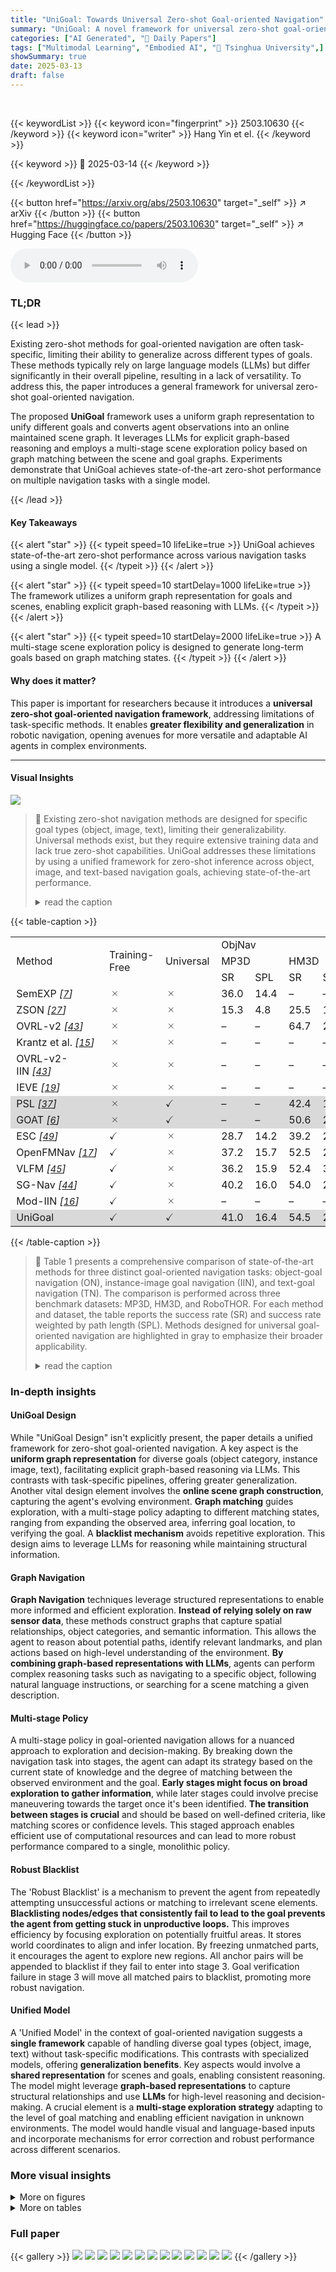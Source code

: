 ```yaml
---
title: "UniGoal: Towards Universal Zero-shot Goal-oriented Navigation"
summary: "UniGoal: A novel framework for universal zero-shot goal-oriented navigation, outperforming task-specific methods with a unified approach."
categories: ["AI Generated", "🤗 Daily Papers"]
tags: ["Multimodal Learning", "Embodied AI", "🏢 Tsinghua University",]
showSummary: true
date: 2025-03-13
draft: false
---
```


<br>

{{< keywordList >}}
{{< keyword icon="fingerprint" >}} 2503.10630 {{< /keyword >}}
{{< keyword icon="writer" >}} Hang Yin et el. {{< /keyword >}}
 
{{< keyword >}} 🤗 2025-03-14 {{< /keyword >}}
 
{{< /keywordList >}}

{{< button href="https://arxiv.org/abs/2503.10630" target="_self" >}}
↗ arXiv
{{< /button >}}
{{< button href="https://huggingface.co/papers/2503.10630" target="_self" >}}
↗ Hugging Face
{{< /button >}}



<audio controls>
    <source src="https://ai-paper-reviewer.com/2503.10630/podcast.wav" type="audio/wav">
    Your browser does not support the audio element.
</audio>


### TL;DR


{{< lead >}}

Existing zero-shot methods for goal-oriented navigation are often task-specific, limiting their ability to generalize across different types of goals. These methods typically rely on large language models (LLMs) but differ significantly in their overall pipeline, resulting in a lack of versatility. To address this, the paper introduces a general framework for universal zero-shot goal-oriented navigation. 



The proposed **UniGoal** framework uses a uniform graph representation to unify different goals and converts agent observations into an online maintained scene graph. It leverages LLMs for explicit graph-based reasoning and employs a multi-stage scene exploration policy based on graph matching between the scene and goal graphs. Experiments demonstrate that UniGoal achieves state-of-the-art zero-shot performance on multiple navigation tasks with a single model.

{{< /lead >}}


#### Key Takeaways

{{< alert "star" >}}
{{< typeit speed=10 lifeLike=true >}} UniGoal achieves state-of-the-art zero-shot performance across various navigation tasks using a single model. {{< /typeit >}}
{{< /alert >}}

{{< alert "star" >}}
{{< typeit speed=10 startDelay=1000 lifeLike=true >}} The framework utilizes a uniform graph representation for goals and scenes, enabling explicit graph-based reasoning with LLMs. {{< /typeit >}}
{{< /alert >}}

{{< alert "star" >}}
{{< typeit speed=10 startDelay=2000 lifeLike=true >}} A multi-stage scene exploration policy is designed to generate long-term goals based on graph matching states. {{< /typeit >}}
{{< /alert >}}

#### Why does it matter?
This paper is important for researchers because it introduces a **universal zero-shot goal-oriented navigation framework**, addressing limitations of task-specific methods. It enables **greater flexibility and generalization** in robotic navigation, opening avenues for more versatile and adaptable AI agents in complex environments.

------
#### Visual Insights



![](https://arxiv.org/html/2503.10630/x1.png)

> 🔼 Existing zero-shot navigation methods are designed for specific goal types (object, image, text), limiting their generalizability.  Universal methods exist, but they require extensive training data and lack true zero-shot capabilities.  UniGoal addresses these limitations by using a unified framework for zero-shot inference across object, image, and text-based navigation goals, achieving state-of-the-art performance.
> <details>
> <summary>read the caption</summary>
> Figure 1: State-of-the-art zero-shot goal-oriented navigation methods are typically specialized for each goal type. Although recent work presents universal goal-oriented navigation method, it requires to train policy networks on large-scale data and lacks zero-shot generalization ability. We propose UniGoal, which enables zero-shot inference on three studied navigation tasks with a unified framework and achieves leading performance on multiple benchmarks.
> </details>





{{< table-caption >}}
<table class="ltx_tabular ltx_align_middle" id="S3.T1.28.28">
<tbody class="ltx_tbody">
<tr class="ltx_tr" id="S3.T1.28.28.29.1">
<td class="ltx_td ltx_align_left ltx_border_tt" id="S3.T1.28.28.29.1.1" rowspan="3" style="padding-left:7.0pt;padding-right:7.0pt;"><span class="ltx_text ltx_font_bold" id="S3.T1.28.28.29.1.1.1">Method</span></td>
<td class="ltx_td ltx_align_center ltx_border_tt" id="S3.T1.28.28.29.1.2" rowspan="3" style="padding-left:7.0pt;padding-right:7.0pt;"><span class="ltx_text ltx_font_bold" id="S3.T1.28.28.29.1.2.1">Training-Free</span></td>
<td class="ltx_td ltx_align_center ltx_border_tt" id="S3.T1.28.28.29.1.3" rowspan="3" style="padding-left:7.0pt;padding-right:7.0pt;"><span class="ltx_text ltx_font_bold" id="S3.T1.28.28.29.1.3.1">Universal</span></td>
<td class="ltx_td ltx_align_center ltx_border_tt" colspan="6" id="S3.T1.28.28.29.1.4" style="padding-left:7.0pt;padding-right:7.0pt;"><span class="ltx_text ltx_font_bold" id="S3.T1.28.28.29.1.4.1">ObjNav</span></td>
<td class="ltx_td ltx_align_center ltx_border_tt" colspan="2" id="S3.T1.28.28.29.1.5" style="padding-left:7.0pt;padding-right:7.0pt;"><span class="ltx_text ltx_font_bold" id="S3.T1.28.28.29.1.5.1">InsINav</span></td>
<td class="ltx_td ltx_align_center ltx_border_tt" colspan="2" id="S3.T1.28.28.29.1.6" style="padding-left:7.0pt;padding-right:7.0pt;"><span class="ltx_text ltx_font_bold" id="S3.T1.28.28.29.1.6.1">TextNav</span></td>
</tr>
<tr class="ltx_tr" id="S3.T1.28.28.30.2">
<td class="ltx_td ltx_align_center ltx_border_t" colspan="2" id="S3.T1.28.28.30.2.1" style="padding-left:7.0pt;padding-right:7.0pt;"><span class="ltx_text ltx_font_bold" id="S3.T1.28.28.30.2.1.1">MP3D</span></td>
<td class="ltx_td ltx_align_center ltx_border_t" colspan="2" id="S3.T1.28.28.30.2.2" style="padding-left:7.0pt;padding-right:7.0pt;"><span class="ltx_text ltx_font_bold" id="S3.T1.28.28.30.2.2.1">HM3D</span></td>
<td class="ltx_td ltx_align_center ltx_border_t" colspan="2" id="S3.T1.28.28.30.2.3" style="padding-left:7.0pt;padding-right:7.0pt;"><span class="ltx_text ltx_font_bold" id="S3.T1.28.28.30.2.3.1">RoboTHOR</span></td>
<td class="ltx_td ltx_align_center ltx_border_t" colspan="2" id="S3.T1.28.28.30.2.4" style="padding-left:7.0pt;padding-right:7.0pt;"><span class="ltx_text ltx_font_bold" id="S3.T1.28.28.30.2.4.1">HM3D</span></td>
<td class="ltx_td ltx_align_center ltx_border_t" colspan="2" id="S3.T1.28.28.30.2.5" style="padding-left:7.0pt;padding-right:7.0pt;"><span class="ltx_text ltx_font_bold" id="S3.T1.28.28.30.2.5.1">HM3D</span></td>
</tr>
<tr class="ltx_tr" id="S3.T1.28.28.31.3">
<td class="ltx_td ltx_align_center ltx_border_t" id="S3.T1.28.28.31.3.1" style="padding-left:7.0pt;padding-right:7.0pt;">SR</td>
<td class="ltx_td ltx_align_center ltx_border_t" id="S3.T1.28.28.31.3.2" style="padding-left:7.0pt;padding-right:7.0pt;">SPL</td>
<td class="ltx_td ltx_align_center ltx_border_t" id="S3.T1.28.28.31.3.3" style="padding-left:7.0pt;padding-right:7.0pt;">SR</td>
<td class="ltx_td ltx_align_center ltx_border_t" id="S3.T1.28.28.31.3.4" style="padding-left:7.0pt;padding-right:7.0pt;">SPL</td>
<td class="ltx_td ltx_align_center ltx_border_t" id="S3.T1.28.28.31.3.5" style="padding-left:7.0pt;padding-right:7.0pt;">SR</td>
<td class="ltx_td ltx_align_center ltx_border_t" id="S3.T1.28.28.31.3.6" style="padding-left:7.0pt;padding-right:7.0pt;">SPL</td>
<td class="ltx_td ltx_align_center ltx_border_t" id="S3.T1.28.28.31.3.7" style="padding-left:7.0pt;padding-right:7.0pt;">SR</td>
<td class="ltx_td ltx_align_center ltx_border_t" id="S3.T1.28.28.31.3.8" style="padding-left:7.0pt;padding-right:7.0pt;">SPL</td>
<td class="ltx_td ltx_align_center ltx_border_t" id="S3.T1.28.28.31.3.9" style="padding-left:7.0pt;padding-right:7.0pt;">SR</td>
<td class="ltx_td ltx_align_center ltx_border_t" id="S3.T1.28.28.31.3.10" style="padding-left:7.0pt;padding-right:7.0pt;">SPL</td>
</tr>
<tr class="ltx_tr" id="S3.T1.2.2.2">
<td class="ltx_td ltx_align_left ltx_border_t" id="S3.T1.2.2.2.3" style="padding-left:7.0pt;padding-right:7.0pt;">SemEXP <cite class="ltx_cite ltx_citemacro_cite">[<a class="ltx_ref" href="https://arxiv.org/html/2503.10630v1#bib.bib7" title=""><span class="ltx_text" style="font-size:90%;">7</span></a>]</cite>
</td>
<td class="ltx_td ltx_align_center ltx_border_t" id="S3.T1.1.1.1.1" style="padding-left:7.0pt;padding-right:7.0pt;"><math alttext="\times" class="ltx_Math" display="inline" id="S3.T1.1.1.1.1.m1.1"><semantics id="S3.T1.1.1.1.1.m1.1a"><mo id="S3.T1.1.1.1.1.m1.1.1" xref="S3.T1.1.1.1.1.m1.1.1.cmml">×</mo><annotation-xml encoding="MathML-Content" id="S3.T1.1.1.1.1.m1.1b"><times id="S3.T1.1.1.1.1.m1.1.1.cmml" xref="S3.T1.1.1.1.1.m1.1.1"></times></annotation-xml><annotation encoding="application/x-tex" id="S3.T1.1.1.1.1.m1.1c">\times</annotation><annotation encoding="application/x-llamapun" id="S3.T1.1.1.1.1.m1.1d">×</annotation></semantics></math></td>
<td class="ltx_td ltx_align_center ltx_border_t" id="S3.T1.2.2.2.2" style="padding-left:7.0pt;padding-right:7.0pt;"><math alttext="\times" class="ltx_Math" display="inline" id="S3.T1.2.2.2.2.m1.1"><semantics id="S3.T1.2.2.2.2.m1.1a"><mo id="S3.T1.2.2.2.2.m1.1.1" xref="S3.T1.2.2.2.2.m1.1.1.cmml">×</mo><annotation-xml encoding="MathML-Content" id="S3.T1.2.2.2.2.m1.1b"><times id="S3.T1.2.2.2.2.m1.1.1.cmml" xref="S3.T1.2.2.2.2.m1.1.1"></times></annotation-xml><annotation encoding="application/x-tex" id="S3.T1.2.2.2.2.m1.1c">\times</annotation><annotation encoding="application/x-llamapun" id="S3.T1.2.2.2.2.m1.1d">×</annotation></semantics></math></td>
<td class="ltx_td ltx_align_center ltx_border_t" id="S3.T1.2.2.2.4" style="padding-left:7.0pt;padding-right:7.0pt;">36.0</td>
<td class="ltx_td ltx_align_center ltx_border_t" id="S3.T1.2.2.2.5" style="padding-left:7.0pt;padding-right:7.0pt;">14.4</td>
<td class="ltx_td ltx_align_center ltx_border_t" id="S3.T1.2.2.2.6" style="padding-left:7.0pt;padding-right:7.0pt;">–</td>
<td class="ltx_td ltx_align_center ltx_border_t" id="S3.T1.2.2.2.7" style="padding-left:7.0pt;padding-right:7.0pt;">–</td>
<td class="ltx_td ltx_align_center ltx_border_t" id="S3.T1.2.2.2.8" style="padding-left:7.0pt;padding-right:7.0pt;">–</td>
<td class="ltx_td ltx_align_center ltx_border_t" id="S3.T1.2.2.2.9" style="padding-left:7.0pt;padding-right:7.0pt;">–</td>
<td class="ltx_td ltx_align_center ltx_border_t" id="S3.T1.2.2.2.10" style="padding-left:7.0pt;padding-right:7.0pt;">–</td>
<td class="ltx_td ltx_align_center ltx_border_t" id="S3.T1.2.2.2.11" style="padding-left:7.0pt;padding-right:7.0pt;">–</td>
<td class="ltx_td ltx_align_center ltx_border_t" id="S3.T1.2.2.2.12" style="padding-left:7.0pt;padding-right:7.0pt;">–</td>
<td class="ltx_td ltx_align_center ltx_border_t" id="S3.T1.2.2.2.13" style="padding-left:7.0pt;padding-right:7.0pt;">–</td>
</tr>
<tr class="ltx_tr" id="S3.T1.4.4.4">
<td class="ltx_td ltx_align_left" id="S3.T1.4.4.4.3" style="padding-left:7.0pt;padding-right:7.0pt;">ZSON <cite class="ltx_cite ltx_citemacro_cite">[<a class="ltx_ref" href="https://arxiv.org/html/2503.10630v1#bib.bib27" title=""><span class="ltx_text" style="font-size:90%;">27</span></a>]</cite>
</td>
<td class="ltx_td ltx_align_center" id="S3.T1.3.3.3.1" style="padding-left:7.0pt;padding-right:7.0pt;"><math alttext="\times" class="ltx_Math" display="inline" id="S3.T1.3.3.3.1.m1.1"><semantics id="S3.T1.3.3.3.1.m1.1a"><mo id="S3.T1.3.3.3.1.m1.1.1" xref="S3.T1.3.3.3.1.m1.1.1.cmml">×</mo><annotation-xml encoding="MathML-Content" id="S3.T1.3.3.3.1.m1.1b"><times id="S3.T1.3.3.3.1.m1.1.1.cmml" xref="S3.T1.3.3.3.1.m1.1.1"></times></annotation-xml><annotation encoding="application/x-tex" id="S3.T1.3.3.3.1.m1.1c">\times</annotation><annotation encoding="application/x-llamapun" id="S3.T1.3.3.3.1.m1.1d">×</annotation></semantics></math></td>
<td class="ltx_td ltx_align_center" id="S3.T1.4.4.4.2" style="padding-left:7.0pt;padding-right:7.0pt;"><math alttext="\times" class="ltx_Math" display="inline" id="S3.T1.4.4.4.2.m1.1"><semantics id="S3.T1.4.4.4.2.m1.1a"><mo id="S3.T1.4.4.4.2.m1.1.1" xref="S3.T1.4.4.4.2.m1.1.1.cmml">×</mo><annotation-xml encoding="MathML-Content" id="S3.T1.4.4.4.2.m1.1b"><times id="S3.T1.4.4.4.2.m1.1.1.cmml" xref="S3.T1.4.4.4.2.m1.1.1"></times></annotation-xml><annotation encoding="application/x-tex" id="S3.T1.4.4.4.2.m1.1c">\times</annotation><annotation encoding="application/x-llamapun" id="S3.T1.4.4.4.2.m1.1d">×</annotation></semantics></math></td>
<td class="ltx_td ltx_align_center" id="S3.T1.4.4.4.4" style="padding-left:7.0pt;padding-right:7.0pt;">15.3</td>
<td class="ltx_td ltx_align_center" id="S3.T1.4.4.4.5" style="padding-left:7.0pt;padding-right:7.0pt;">4.8</td>
<td class="ltx_td ltx_align_center" id="S3.T1.4.4.4.6" style="padding-left:7.0pt;padding-right:7.0pt;">25.5</td>
<td class="ltx_td ltx_align_center" id="S3.T1.4.4.4.7" style="padding-left:7.0pt;padding-right:7.0pt;">12.6</td>
<td class="ltx_td ltx_align_center" id="S3.T1.4.4.4.8" style="padding-left:7.0pt;padding-right:7.0pt;">–</td>
<td class="ltx_td ltx_align_center" id="S3.T1.4.4.4.9" style="padding-left:7.0pt;padding-right:7.0pt;">–</td>
<td class="ltx_td ltx_align_center" id="S3.T1.4.4.4.10" style="padding-left:7.0pt;padding-right:7.0pt;">–</td>
<td class="ltx_td ltx_align_center" id="S3.T1.4.4.4.11" style="padding-left:7.0pt;padding-right:7.0pt;">–</td>
<td class="ltx_td ltx_align_center" id="S3.T1.4.4.4.12" style="padding-left:7.0pt;padding-right:7.0pt;">–</td>
<td class="ltx_td ltx_align_center" id="S3.T1.4.4.4.13" style="padding-left:7.0pt;padding-right:7.0pt;">–</td>
</tr>
<tr class="ltx_tr" id="S3.T1.6.6.6">
<td class="ltx_td ltx_align_left" id="S3.T1.6.6.6.3" style="padding-left:7.0pt;padding-right:7.0pt;">OVRL-v2 <cite class="ltx_cite ltx_citemacro_cite">[<a class="ltx_ref" href="https://arxiv.org/html/2503.10630v1#bib.bib43" title=""><span class="ltx_text" style="font-size:90%;">43</span></a>]</cite>
</td>
<td class="ltx_td ltx_align_center" id="S3.T1.5.5.5.1" style="padding-left:7.0pt;padding-right:7.0pt;"><math alttext="\times" class="ltx_Math" display="inline" id="S3.T1.5.5.5.1.m1.1"><semantics id="S3.T1.5.5.5.1.m1.1a"><mo id="S3.T1.5.5.5.1.m1.1.1" xref="S3.T1.5.5.5.1.m1.1.1.cmml">×</mo><annotation-xml encoding="MathML-Content" id="S3.T1.5.5.5.1.m1.1b"><times id="S3.T1.5.5.5.1.m1.1.1.cmml" xref="S3.T1.5.5.5.1.m1.1.1"></times></annotation-xml><annotation encoding="application/x-tex" id="S3.T1.5.5.5.1.m1.1c">\times</annotation><annotation encoding="application/x-llamapun" id="S3.T1.5.5.5.1.m1.1d">×</annotation></semantics></math></td>
<td class="ltx_td ltx_align_center" id="S3.T1.6.6.6.2" style="padding-left:7.0pt;padding-right:7.0pt;"><math alttext="\times" class="ltx_Math" display="inline" id="S3.T1.6.6.6.2.m1.1"><semantics id="S3.T1.6.6.6.2.m1.1a"><mo id="S3.T1.6.6.6.2.m1.1.1" xref="S3.T1.6.6.6.2.m1.1.1.cmml">×</mo><annotation-xml encoding="MathML-Content" id="S3.T1.6.6.6.2.m1.1b"><times id="S3.T1.6.6.6.2.m1.1.1.cmml" xref="S3.T1.6.6.6.2.m1.1.1"></times></annotation-xml><annotation encoding="application/x-tex" id="S3.T1.6.6.6.2.m1.1c">\times</annotation><annotation encoding="application/x-llamapun" id="S3.T1.6.6.6.2.m1.1d">×</annotation></semantics></math></td>
<td class="ltx_td ltx_align_center" id="S3.T1.6.6.6.4" style="padding-left:7.0pt;padding-right:7.0pt;">–</td>
<td class="ltx_td ltx_align_center" id="S3.T1.6.6.6.5" style="padding-left:7.0pt;padding-right:7.0pt;">–</td>
<td class="ltx_td ltx_align_center" id="S3.T1.6.6.6.6" style="padding-left:7.0pt;padding-right:7.0pt;">64.7</td>
<td class="ltx_td ltx_align_center" id="S3.T1.6.6.6.7" style="padding-left:7.0pt;padding-right:7.0pt;">28.1</td>
<td class="ltx_td ltx_align_center" id="S3.T1.6.6.6.8" style="padding-left:7.0pt;padding-right:7.0pt;">–</td>
<td class="ltx_td ltx_align_center" id="S3.T1.6.6.6.9" style="padding-left:7.0pt;padding-right:7.0pt;">–</td>
<td class="ltx_td ltx_align_center" id="S3.T1.6.6.6.10" style="padding-left:7.0pt;padding-right:7.0pt;">–</td>
<td class="ltx_td ltx_align_center" id="S3.T1.6.6.6.11" style="padding-left:7.0pt;padding-right:7.0pt;">–</td>
<td class="ltx_td ltx_align_center" id="S3.T1.6.6.6.12" style="padding-left:7.0pt;padding-right:7.0pt;">–</td>
<td class="ltx_td ltx_align_center" id="S3.T1.6.6.6.13" style="padding-left:7.0pt;padding-right:7.0pt;">–</td>
</tr>
<tr class="ltx_tr" id="S3.T1.8.8.8">
<td class="ltx_td ltx_align_left" id="S3.T1.8.8.8.3" style="padding-left:7.0pt;padding-right:7.0pt;">Krantz et al. <cite class="ltx_cite ltx_citemacro_cite">[<a class="ltx_ref" href="https://arxiv.org/html/2503.10630v1#bib.bib15" title=""><span class="ltx_text" style="font-size:90%;">15</span></a>]</cite>
</td>
<td class="ltx_td ltx_align_center" id="S3.T1.7.7.7.1" style="padding-left:7.0pt;padding-right:7.0pt;"><math alttext="\times" class="ltx_Math" display="inline" id="S3.T1.7.7.7.1.m1.1"><semantics id="S3.T1.7.7.7.1.m1.1a"><mo id="S3.T1.7.7.7.1.m1.1.1" xref="S3.T1.7.7.7.1.m1.1.1.cmml">×</mo><annotation-xml encoding="MathML-Content" id="S3.T1.7.7.7.1.m1.1b"><times id="S3.T1.7.7.7.1.m1.1.1.cmml" xref="S3.T1.7.7.7.1.m1.1.1"></times></annotation-xml><annotation encoding="application/x-tex" id="S3.T1.7.7.7.1.m1.1c">\times</annotation><annotation encoding="application/x-llamapun" id="S3.T1.7.7.7.1.m1.1d">×</annotation></semantics></math></td>
<td class="ltx_td ltx_align_center" id="S3.T1.8.8.8.2" style="padding-left:7.0pt;padding-right:7.0pt;"><math alttext="\times" class="ltx_Math" display="inline" id="S3.T1.8.8.8.2.m1.1"><semantics id="S3.T1.8.8.8.2.m1.1a"><mo id="S3.T1.8.8.8.2.m1.1.1" xref="S3.T1.8.8.8.2.m1.1.1.cmml">×</mo><annotation-xml encoding="MathML-Content" id="S3.T1.8.8.8.2.m1.1b"><times id="S3.T1.8.8.8.2.m1.1.1.cmml" xref="S3.T1.8.8.8.2.m1.1.1"></times></annotation-xml><annotation encoding="application/x-tex" id="S3.T1.8.8.8.2.m1.1c">\times</annotation><annotation encoding="application/x-llamapun" id="S3.T1.8.8.8.2.m1.1d">×</annotation></semantics></math></td>
<td class="ltx_td ltx_align_center" id="S3.T1.8.8.8.4" style="padding-left:7.0pt;padding-right:7.0pt;">–</td>
<td class="ltx_td ltx_align_center" id="S3.T1.8.8.8.5" style="padding-left:7.0pt;padding-right:7.0pt;">–</td>
<td class="ltx_td ltx_align_center" id="S3.T1.8.8.8.6" style="padding-left:7.0pt;padding-right:7.0pt;">–</td>
<td class="ltx_td ltx_align_center" id="S3.T1.8.8.8.7" style="padding-left:7.0pt;padding-right:7.0pt;">–</td>
<td class="ltx_td ltx_align_center" id="S3.T1.8.8.8.8" style="padding-left:7.0pt;padding-right:7.0pt;">–</td>
<td class="ltx_td ltx_align_center" id="S3.T1.8.8.8.9" style="padding-left:7.0pt;padding-right:7.0pt;">–</td>
<td class="ltx_td ltx_align_center" id="S3.T1.8.8.8.10" style="padding-left:7.0pt;padding-right:7.0pt;">8.3</td>
<td class="ltx_td ltx_align_center" id="S3.T1.8.8.8.11" style="padding-left:7.0pt;padding-right:7.0pt;">3.5</td>
<td class="ltx_td ltx_align_center" id="S3.T1.8.8.8.12" style="padding-left:7.0pt;padding-right:7.0pt;">–</td>
<td class="ltx_td ltx_align_center" id="S3.T1.8.8.8.13" style="padding-left:7.0pt;padding-right:7.0pt;">–</td>
</tr>
<tr class="ltx_tr" id="S3.T1.10.10.10">
<td class="ltx_td ltx_align_left" id="S3.T1.10.10.10.3" style="padding-left:7.0pt;padding-right:7.0pt;">OVRL-v2-IIN <cite class="ltx_cite ltx_citemacro_cite">[<a class="ltx_ref" href="https://arxiv.org/html/2503.10630v1#bib.bib43" title=""><span class="ltx_text" style="font-size:90%;">43</span></a>]</cite>
</td>
<td class="ltx_td ltx_align_center" id="S3.T1.9.9.9.1" style="padding-left:7.0pt;padding-right:7.0pt;"><math alttext="\times" class="ltx_Math" display="inline" id="S3.T1.9.9.9.1.m1.1"><semantics id="S3.T1.9.9.9.1.m1.1a"><mo id="S3.T1.9.9.9.1.m1.1.1" xref="S3.T1.9.9.9.1.m1.1.1.cmml">×</mo><annotation-xml encoding="MathML-Content" id="S3.T1.9.9.9.1.m1.1b"><times id="S3.T1.9.9.9.1.m1.1.1.cmml" xref="S3.T1.9.9.9.1.m1.1.1"></times></annotation-xml><annotation encoding="application/x-tex" id="S3.T1.9.9.9.1.m1.1c">\times</annotation><annotation encoding="application/x-llamapun" id="S3.T1.9.9.9.1.m1.1d">×</annotation></semantics></math></td>
<td class="ltx_td ltx_align_center" id="S3.T1.10.10.10.2" style="padding-left:7.0pt;padding-right:7.0pt;"><math alttext="\times" class="ltx_Math" display="inline" id="S3.T1.10.10.10.2.m1.1"><semantics id="S3.T1.10.10.10.2.m1.1a"><mo id="S3.T1.10.10.10.2.m1.1.1" xref="S3.T1.10.10.10.2.m1.1.1.cmml">×</mo><annotation-xml encoding="MathML-Content" id="S3.T1.10.10.10.2.m1.1b"><times id="S3.T1.10.10.10.2.m1.1.1.cmml" xref="S3.T1.10.10.10.2.m1.1.1"></times></annotation-xml><annotation encoding="application/x-tex" id="S3.T1.10.10.10.2.m1.1c">\times</annotation><annotation encoding="application/x-llamapun" id="S3.T1.10.10.10.2.m1.1d">×</annotation></semantics></math></td>
<td class="ltx_td ltx_align_center" id="S3.T1.10.10.10.4" style="padding-left:7.0pt;padding-right:7.0pt;">–</td>
<td class="ltx_td ltx_align_center" id="S3.T1.10.10.10.5" style="padding-left:7.0pt;padding-right:7.0pt;">–</td>
<td class="ltx_td ltx_align_center" id="S3.T1.10.10.10.6" style="padding-left:7.0pt;padding-right:7.0pt;">–</td>
<td class="ltx_td ltx_align_center" id="S3.T1.10.10.10.7" style="padding-left:7.0pt;padding-right:7.0pt;">–</td>
<td class="ltx_td ltx_align_center" id="S3.T1.10.10.10.8" style="padding-left:7.0pt;padding-right:7.0pt;">–</td>
<td class="ltx_td ltx_align_center" id="S3.T1.10.10.10.9" style="padding-left:7.0pt;padding-right:7.0pt;">–</td>
<td class="ltx_td ltx_align_center" id="S3.T1.10.10.10.10" style="padding-left:7.0pt;padding-right:7.0pt;">24.8</td>
<td class="ltx_td ltx_align_center" id="S3.T1.10.10.10.11" style="padding-left:7.0pt;padding-right:7.0pt;">11.8</td>
<td class="ltx_td ltx_align_center" id="S3.T1.10.10.10.12" style="padding-left:7.0pt;padding-right:7.0pt;">–</td>
<td class="ltx_td ltx_align_center" id="S3.T1.10.10.10.13" style="padding-left:7.0pt;padding-right:7.0pt;">–</td>
</tr>
<tr class="ltx_tr" id="S3.T1.12.12.12">
<td class="ltx_td ltx_align_left" id="S3.T1.12.12.12.3" style="padding-left:7.0pt;padding-right:7.0pt;">IEVE <cite class="ltx_cite ltx_citemacro_cite">[<a class="ltx_ref" href="https://arxiv.org/html/2503.10630v1#bib.bib19" title=""><span class="ltx_text" style="font-size:90%;">19</span></a>]</cite>
</td>
<td class="ltx_td ltx_align_center" id="S3.T1.11.11.11.1" style="padding-left:7.0pt;padding-right:7.0pt;"><math alttext="\times" class="ltx_Math" display="inline" id="S3.T1.11.11.11.1.m1.1"><semantics id="S3.T1.11.11.11.1.m1.1a"><mo id="S3.T1.11.11.11.1.m1.1.1" xref="S3.T1.11.11.11.1.m1.1.1.cmml">×</mo><annotation-xml encoding="MathML-Content" id="S3.T1.11.11.11.1.m1.1b"><times id="S3.T1.11.11.11.1.m1.1.1.cmml" xref="S3.T1.11.11.11.1.m1.1.1"></times></annotation-xml><annotation encoding="application/x-tex" id="S3.T1.11.11.11.1.m1.1c">\times</annotation><annotation encoding="application/x-llamapun" id="S3.T1.11.11.11.1.m1.1d">×</annotation></semantics></math></td>
<td class="ltx_td ltx_align_center" id="S3.T1.12.12.12.2" style="padding-left:7.0pt;padding-right:7.0pt;"><math alttext="\times" class="ltx_Math" display="inline" id="S3.T1.12.12.12.2.m1.1"><semantics id="S3.T1.12.12.12.2.m1.1a"><mo id="S3.T1.12.12.12.2.m1.1.1" xref="S3.T1.12.12.12.2.m1.1.1.cmml">×</mo><annotation-xml encoding="MathML-Content" id="S3.T1.12.12.12.2.m1.1b"><times id="S3.T1.12.12.12.2.m1.1.1.cmml" xref="S3.T1.12.12.12.2.m1.1.1"></times></annotation-xml><annotation encoding="application/x-tex" id="S3.T1.12.12.12.2.m1.1c">\times</annotation><annotation encoding="application/x-llamapun" id="S3.T1.12.12.12.2.m1.1d">×</annotation></semantics></math></td>
<td class="ltx_td ltx_align_center" id="S3.T1.12.12.12.4" style="padding-left:7.0pt;padding-right:7.0pt;">–</td>
<td class="ltx_td ltx_align_center" id="S3.T1.12.12.12.5" style="padding-left:7.0pt;padding-right:7.0pt;">–</td>
<td class="ltx_td ltx_align_center" id="S3.T1.12.12.12.6" style="padding-left:7.0pt;padding-right:7.0pt;">–</td>
<td class="ltx_td ltx_align_center" id="S3.T1.12.12.12.7" style="padding-left:7.0pt;padding-right:7.0pt;">–</td>
<td class="ltx_td ltx_align_center" id="S3.T1.12.12.12.8" style="padding-left:7.0pt;padding-right:7.0pt;">–</td>
<td class="ltx_td ltx_align_center" id="S3.T1.12.12.12.9" style="padding-left:7.0pt;padding-right:7.0pt;">–</td>
<td class="ltx_td ltx_align_center" id="S3.T1.12.12.12.10" style="padding-left:7.0pt;padding-right:7.0pt;">70.2</td>
<td class="ltx_td ltx_align_center" id="S3.T1.12.12.12.11" style="padding-left:7.0pt;padding-right:7.0pt;">25.2</td>
<td class="ltx_td ltx_align_center" id="S3.T1.12.12.12.12" style="padding-left:7.0pt;padding-right:7.0pt;">–</td>
<td class="ltx_td ltx_align_center" id="S3.T1.12.12.12.13" style="padding-left:7.0pt;padding-right:7.0pt;">–</td>
</tr>
<tr class="ltx_tr" id="S3.T1.14.14.14" style="background-color:#D9D9D9;">
<td class="ltx_td ltx_align_left" id="S3.T1.14.14.14.3" style="padding-left:7.0pt;padding-right:7.0pt;"><span class="ltx_text" id="S3.T1.14.14.14.3.1" style="background-color:#D9D9D9;">PSL <cite class="ltx_cite ltx_citemacro_cite">[<a class="ltx_ref" href="https://arxiv.org/html/2503.10630v1#bib.bib37" title=""><span class="ltx_text" style="font-size:90%;">37</span></a>]</cite></span></td>
<td class="ltx_td ltx_align_center" id="S3.T1.13.13.13.1" style="padding-left:7.0pt;padding-right:7.0pt;"><math alttext="\times" class="ltx_Math" display="inline" id="S3.T1.13.13.13.1.m1.1" style="background-color:#D9D9D9;"><semantics id="S3.T1.13.13.13.1.m1.1a"><mo id="S3.T1.13.13.13.1.m1.1.1" mathbackground="#D9D9D9" xref="S3.T1.13.13.13.1.m1.1.1.cmml">×</mo><annotation-xml encoding="MathML-Content" id="S3.T1.13.13.13.1.m1.1b"><times id="S3.T1.13.13.13.1.m1.1.1.cmml" xref="S3.T1.13.13.13.1.m1.1.1"></times></annotation-xml><annotation encoding="application/x-tex" id="S3.T1.13.13.13.1.m1.1c">\times</annotation><annotation encoding="application/x-llamapun" id="S3.T1.13.13.13.1.m1.1d">×</annotation></semantics></math></td>
<td class="ltx_td ltx_align_center" id="S3.T1.14.14.14.2" style="padding-left:7.0pt;padding-right:7.0pt;"><math alttext="\checkmark" class="ltx_Math" display="inline" id="S3.T1.14.14.14.2.m1.1" style="background-color:#D9D9D9;"><semantics id="S3.T1.14.14.14.2.m1.1a"><mi id="S3.T1.14.14.14.2.m1.1.1" mathbackground="#D9D9D9" mathvariant="normal" xref="S3.T1.14.14.14.2.m1.1.1.cmml">✓</mi><annotation-xml encoding="MathML-Content" id="S3.T1.14.14.14.2.m1.1b"><ci id="S3.T1.14.14.14.2.m1.1.1.cmml" xref="S3.T1.14.14.14.2.m1.1.1">✓</ci></annotation-xml><annotation encoding="application/x-tex" id="S3.T1.14.14.14.2.m1.1c">\checkmark</annotation><annotation encoding="application/x-llamapun" id="S3.T1.14.14.14.2.m1.1d">✓</annotation></semantics></math></td>
<td class="ltx_td ltx_align_center" id="S3.T1.14.14.14.4" style="padding-left:7.0pt;padding-right:7.0pt;"><span class="ltx_text" id="S3.T1.14.14.14.4.1" style="background-color:#D9D9D9;">–</span></td>
<td class="ltx_td ltx_align_center" id="S3.T1.14.14.14.5" style="padding-left:7.0pt;padding-right:7.0pt;"><span class="ltx_text" id="S3.T1.14.14.14.5.1" style="background-color:#D9D9D9;">–</span></td>
<td class="ltx_td ltx_align_center" id="S3.T1.14.14.14.6" style="padding-left:7.0pt;padding-right:7.0pt;"><span class="ltx_text" id="S3.T1.14.14.14.6.1" style="background-color:#D9D9D9;">42.4</span></td>
<td class="ltx_td ltx_align_center" id="S3.T1.14.14.14.7" style="padding-left:7.0pt;padding-right:7.0pt;"><span class="ltx_text" id="S3.T1.14.14.14.7.1" style="background-color:#D9D9D9;">19.2</span></td>
<td class="ltx_td ltx_align_center" id="S3.T1.14.14.14.8" style="padding-left:7.0pt;padding-right:7.0pt;"><span class="ltx_text" id="S3.T1.14.14.14.8.1" style="background-color:#D9D9D9;">–</span></td>
<td class="ltx_td ltx_align_center" id="S3.T1.14.14.14.9" style="padding-left:7.0pt;padding-right:7.0pt;"><span class="ltx_text" id="S3.T1.14.14.14.9.1" style="background-color:#D9D9D9;">–</span></td>
<td class="ltx_td ltx_align_center" id="S3.T1.14.14.14.10" style="padding-left:7.0pt;padding-right:7.0pt;"><span class="ltx_text" id="S3.T1.14.14.14.10.1" style="background-color:#D9D9D9;">23.0</span></td>
<td class="ltx_td ltx_align_center" id="S3.T1.14.14.14.11" style="padding-left:7.0pt;padding-right:7.0pt;"><span class="ltx_text" id="S3.T1.14.14.14.11.1" style="background-color:#D9D9D9;">11.4</span></td>
<td class="ltx_td ltx_align_center" id="S3.T1.14.14.14.12" style="padding-left:7.0pt;padding-right:7.0pt;"><span class="ltx_text" id="S3.T1.14.14.14.12.1" style="background-color:#D9D9D9;">16.5</span></td>
<td class="ltx_td ltx_align_center" id="S3.T1.14.14.14.13" style="padding-left:7.0pt;padding-right:7.0pt;"><span class="ltx_text" id="S3.T1.14.14.14.13.1" style="background-color:#D9D9D9;">7.5</span></td>
</tr>
<tr class="ltx_tr" id="S3.T1.16.16.16" style="background-color:#D9D9D9;">
<td class="ltx_td ltx_align_left" id="S3.T1.16.16.16.3" style="padding-left:7.0pt;padding-right:7.0pt;"><span class="ltx_text" id="S3.T1.16.16.16.3.1" style="background-color:#D9D9D9;">GOAT <cite class="ltx_cite ltx_citemacro_cite">[<a class="ltx_ref" href="https://arxiv.org/html/2503.10630v1#bib.bib6" title=""><span class="ltx_text" style="font-size:90%;">6</span></a>]</cite></span></td>
<td class="ltx_td ltx_align_center" id="S3.T1.15.15.15.1" style="padding-left:7.0pt;padding-right:7.0pt;"><math alttext="\times" class="ltx_Math" display="inline" id="S3.T1.15.15.15.1.m1.1" style="background-color:#D9D9D9;"><semantics id="S3.T1.15.15.15.1.m1.1a"><mo id="S3.T1.15.15.15.1.m1.1.1" mathbackground="#D9D9D9" xref="S3.T1.15.15.15.1.m1.1.1.cmml">×</mo><annotation-xml encoding="MathML-Content" id="S3.T1.15.15.15.1.m1.1b"><times id="S3.T1.15.15.15.1.m1.1.1.cmml" xref="S3.T1.15.15.15.1.m1.1.1"></times></annotation-xml><annotation encoding="application/x-tex" id="S3.T1.15.15.15.1.m1.1c">\times</annotation><annotation encoding="application/x-llamapun" id="S3.T1.15.15.15.1.m1.1d">×</annotation></semantics></math></td>
<td class="ltx_td ltx_align_center" id="S3.T1.16.16.16.2" style="padding-left:7.0pt;padding-right:7.0pt;"><math alttext="\checkmark" class="ltx_Math" display="inline" id="S3.T1.16.16.16.2.m1.1" style="background-color:#D9D9D9;"><semantics id="S3.T1.16.16.16.2.m1.1a"><mi id="S3.T1.16.16.16.2.m1.1.1" mathbackground="#D9D9D9" mathvariant="normal" xref="S3.T1.16.16.16.2.m1.1.1.cmml">✓</mi><annotation-xml encoding="MathML-Content" id="S3.T1.16.16.16.2.m1.1b"><ci id="S3.T1.16.16.16.2.m1.1.1.cmml" xref="S3.T1.16.16.16.2.m1.1.1">✓</ci></annotation-xml><annotation encoding="application/x-tex" id="S3.T1.16.16.16.2.m1.1c">\checkmark</annotation><annotation encoding="application/x-llamapun" id="S3.T1.16.16.16.2.m1.1d">✓</annotation></semantics></math></td>
<td class="ltx_td ltx_align_center" id="S3.T1.16.16.16.4" style="padding-left:7.0pt;padding-right:7.0pt;"><span class="ltx_text" id="S3.T1.16.16.16.4.1" style="background-color:#D9D9D9;">–</span></td>
<td class="ltx_td ltx_align_center" id="S3.T1.16.16.16.5" style="padding-left:7.0pt;padding-right:7.0pt;"><span class="ltx_text" id="S3.T1.16.16.16.5.1" style="background-color:#D9D9D9;">–</span></td>
<td class="ltx_td ltx_align_center" id="S3.T1.16.16.16.6" style="padding-left:7.0pt;padding-right:7.0pt;"><span class="ltx_text" id="S3.T1.16.16.16.6.1" style="background-color:#D9D9D9;">50.6</span></td>
<td class="ltx_td ltx_align_center" id="S3.T1.16.16.16.7" style="padding-left:7.0pt;padding-right:7.0pt;"><span class="ltx_text" id="S3.T1.16.16.16.7.1" style="background-color:#D9D9D9;">24.1</span></td>
<td class="ltx_td ltx_align_center" id="S3.T1.16.16.16.8" style="padding-left:7.0pt;padding-right:7.0pt;"><span class="ltx_text" id="S3.T1.16.16.16.8.1" style="background-color:#D9D9D9;">–</span></td>
<td class="ltx_td ltx_align_center" id="S3.T1.16.16.16.9" style="padding-left:7.0pt;padding-right:7.0pt;"><span class="ltx_text" id="S3.T1.16.16.16.9.1" style="background-color:#D9D9D9;">–</span></td>
<td class="ltx_td ltx_align_center" id="S3.T1.16.16.16.10" style="padding-left:7.0pt;padding-right:7.0pt;"><span class="ltx_text" id="S3.T1.16.16.16.10.1" style="background-color:#D9D9D9;">37.4</span></td>
<td class="ltx_td ltx_align_center" id="S3.T1.16.16.16.11" style="padding-left:7.0pt;padding-right:7.0pt;"><span class="ltx_text" id="S3.T1.16.16.16.11.1" style="background-color:#D9D9D9;">16.1</span></td>
<td class="ltx_td ltx_align_center" id="S3.T1.16.16.16.12" style="padding-left:7.0pt;padding-right:7.0pt;"><span class="ltx_text" id="S3.T1.16.16.16.12.1" style="background-color:#D9D9D9;">17.0</span></td>
<td class="ltx_td ltx_align_center" id="S3.T1.16.16.16.13" style="padding-left:7.0pt;padding-right:7.0pt;"><span class="ltx_text" id="S3.T1.16.16.16.13.1" style="background-color:#D9D9D9;">8.8</span></td>
</tr>
<tr class="ltx_tr" id="S3.T1.18.18.18">
<td class="ltx_td ltx_align_left ltx_border_t" id="S3.T1.18.18.18.3" style="padding-left:7.0pt;padding-right:7.0pt;">ESC <cite class="ltx_cite ltx_citemacro_cite">[<a class="ltx_ref" href="https://arxiv.org/html/2503.10630v1#bib.bib49" title=""><span class="ltx_text" style="font-size:90%;">49</span></a>]</cite>
</td>
<td class="ltx_td ltx_align_center ltx_border_t" id="S3.T1.17.17.17.1" style="padding-left:7.0pt;padding-right:7.0pt;"><math alttext="\checkmark" class="ltx_Math" display="inline" id="S3.T1.17.17.17.1.m1.1"><semantics id="S3.T1.17.17.17.1.m1.1a"><mi id="S3.T1.17.17.17.1.m1.1.1" mathvariant="normal" xref="S3.T1.17.17.17.1.m1.1.1.cmml">✓</mi><annotation-xml encoding="MathML-Content" id="S3.T1.17.17.17.1.m1.1b"><ci id="S3.T1.17.17.17.1.m1.1.1.cmml" xref="S3.T1.17.17.17.1.m1.1.1">✓</ci></annotation-xml><annotation encoding="application/x-tex" id="S3.T1.17.17.17.1.m1.1c">\checkmark</annotation><annotation encoding="application/x-llamapun" id="S3.T1.17.17.17.1.m1.1d">✓</annotation></semantics></math></td>
<td class="ltx_td ltx_align_center ltx_border_t" id="S3.T1.18.18.18.2" style="padding-left:7.0pt;padding-right:7.0pt;"><math alttext="\times" class="ltx_Math" display="inline" id="S3.T1.18.18.18.2.m1.1"><semantics id="S3.T1.18.18.18.2.m1.1a"><mo id="S3.T1.18.18.18.2.m1.1.1" xref="S3.T1.18.18.18.2.m1.1.1.cmml">×</mo><annotation-xml encoding="MathML-Content" id="S3.T1.18.18.18.2.m1.1b"><times id="S3.T1.18.18.18.2.m1.1.1.cmml" xref="S3.T1.18.18.18.2.m1.1.1"></times></annotation-xml><annotation encoding="application/x-tex" id="S3.T1.18.18.18.2.m1.1c">\times</annotation><annotation encoding="application/x-llamapun" id="S3.T1.18.18.18.2.m1.1d">×</annotation></semantics></math></td>
<td class="ltx_td ltx_align_center ltx_border_t" id="S3.T1.18.18.18.4" style="padding-left:7.0pt;padding-right:7.0pt;">28.7</td>
<td class="ltx_td ltx_align_center ltx_border_t" id="S3.T1.18.18.18.5" style="padding-left:7.0pt;padding-right:7.0pt;">14.2</td>
<td class="ltx_td ltx_align_center ltx_border_t" id="S3.T1.18.18.18.6" style="padding-left:7.0pt;padding-right:7.0pt;">39.2</td>
<td class="ltx_td ltx_align_center ltx_border_t" id="S3.T1.18.18.18.7" style="padding-left:7.0pt;padding-right:7.0pt;">22.3</td>
<td class="ltx_td ltx_align_center ltx_border_t" id="S3.T1.18.18.18.8" style="padding-left:7.0pt;padding-right:7.0pt;">38.1</td>
<td class="ltx_td ltx_align_center ltx_border_t" id="S3.T1.18.18.18.9" style="padding-left:7.0pt;padding-right:7.0pt;">22.2</td>
<td class="ltx_td ltx_align_center ltx_border_t" id="S3.T1.18.18.18.10" style="padding-left:7.0pt;padding-right:7.0pt;">–</td>
<td class="ltx_td ltx_align_center ltx_border_t" id="S3.T1.18.18.18.11" style="padding-left:7.0pt;padding-right:7.0pt;">–</td>
<td class="ltx_td ltx_align_center ltx_border_t" id="S3.T1.18.18.18.12" style="padding-left:7.0pt;padding-right:7.0pt;">–</td>
<td class="ltx_td ltx_align_center ltx_border_t" id="S3.T1.18.18.18.13" style="padding-left:7.0pt;padding-right:7.0pt;">–</td>
</tr>
<tr class="ltx_tr" id="S3.T1.20.20.20">
<td class="ltx_td ltx_align_left" id="S3.T1.20.20.20.3" style="padding-left:7.0pt;padding-right:7.0pt;">OpenFMNav <cite class="ltx_cite ltx_citemacro_cite">[<a class="ltx_ref" href="https://arxiv.org/html/2503.10630v1#bib.bib17" title=""><span class="ltx_text" style="font-size:90%;">17</span></a>]</cite>
</td>
<td class="ltx_td ltx_align_center" id="S3.T1.19.19.19.1" style="padding-left:7.0pt;padding-right:7.0pt;"><math alttext="\checkmark" class="ltx_Math" display="inline" id="S3.T1.19.19.19.1.m1.1"><semantics id="S3.T1.19.19.19.1.m1.1a"><mi id="S3.T1.19.19.19.1.m1.1.1" mathvariant="normal" xref="S3.T1.19.19.19.1.m1.1.1.cmml">✓</mi><annotation-xml encoding="MathML-Content" id="S3.T1.19.19.19.1.m1.1b"><ci id="S3.T1.19.19.19.1.m1.1.1.cmml" xref="S3.T1.19.19.19.1.m1.1.1">✓</ci></annotation-xml><annotation encoding="application/x-tex" id="S3.T1.19.19.19.1.m1.1c">\checkmark</annotation><annotation encoding="application/x-llamapun" id="S3.T1.19.19.19.1.m1.1d">✓</annotation></semantics></math></td>
<td class="ltx_td ltx_align_center" id="S3.T1.20.20.20.2" style="padding-left:7.0pt;padding-right:7.0pt;"><math alttext="\times" class="ltx_Math" display="inline" id="S3.T1.20.20.20.2.m1.1"><semantics id="S3.T1.20.20.20.2.m1.1a"><mo id="S3.T1.20.20.20.2.m1.1.1" xref="S3.T1.20.20.20.2.m1.1.1.cmml">×</mo><annotation-xml encoding="MathML-Content" id="S3.T1.20.20.20.2.m1.1b"><times id="S3.T1.20.20.20.2.m1.1.1.cmml" xref="S3.T1.20.20.20.2.m1.1.1"></times></annotation-xml><annotation encoding="application/x-tex" id="S3.T1.20.20.20.2.m1.1c">\times</annotation><annotation encoding="application/x-llamapun" id="S3.T1.20.20.20.2.m1.1d">×</annotation></semantics></math></td>
<td class="ltx_td ltx_align_center" id="S3.T1.20.20.20.4" style="padding-left:7.0pt;padding-right:7.0pt;">37.2</td>
<td class="ltx_td ltx_align_center" id="S3.T1.20.20.20.5" style="padding-left:7.0pt;padding-right:7.0pt;">15.7</td>
<td class="ltx_td ltx_align_center" id="S3.T1.20.20.20.6" style="padding-left:7.0pt;padding-right:7.0pt;">52.5</td>
<td class="ltx_td ltx_align_center" id="S3.T1.20.20.20.7" style="padding-left:7.0pt;padding-right:7.0pt;">24.1</td>
<td class="ltx_td ltx_align_center" id="S3.T1.20.20.20.8" style="padding-left:7.0pt;padding-right:7.0pt;">44.1</td>
<td class="ltx_td ltx_align_center" id="S3.T1.20.20.20.9" style="padding-left:7.0pt;padding-right:7.0pt;">23.3</td>
<td class="ltx_td ltx_align_center" id="S3.T1.20.20.20.10" style="padding-left:7.0pt;padding-right:7.0pt;">–</td>
<td class="ltx_td ltx_align_center" id="S3.T1.20.20.20.11" style="padding-left:7.0pt;padding-right:7.0pt;">–</td>
<td class="ltx_td ltx_align_center" id="S3.T1.20.20.20.12" style="padding-left:7.0pt;padding-right:7.0pt;">–</td>
<td class="ltx_td ltx_align_center" id="S3.T1.20.20.20.13" style="padding-left:7.0pt;padding-right:7.0pt;">–</td>
</tr>
<tr class="ltx_tr" id="S3.T1.22.22.22">
<td class="ltx_td ltx_align_left" id="S3.T1.22.22.22.3" style="padding-left:7.0pt;padding-right:7.0pt;">VLFM <cite class="ltx_cite ltx_citemacro_cite">[<a class="ltx_ref" href="https://arxiv.org/html/2503.10630v1#bib.bib45" title=""><span class="ltx_text" style="font-size:90%;">45</span></a>]</cite>
</td>
<td class="ltx_td ltx_align_center" id="S3.T1.21.21.21.1" style="padding-left:7.0pt;padding-right:7.0pt;"><math alttext="\checkmark" class="ltx_Math" display="inline" id="S3.T1.21.21.21.1.m1.1"><semantics id="S3.T1.21.21.21.1.m1.1a"><mi id="S3.T1.21.21.21.1.m1.1.1" mathvariant="normal" xref="S3.T1.21.21.21.1.m1.1.1.cmml">✓</mi><annotation-xml encoding="MathML-Content" id="S3.T1.21.21.21.1.m1.1b"><ci id="S3.T1.21.21.21.1.m1.1.1.cmml" xref="S3.T1.21.21.21.1.m1.1.1">✓</ci></annotation-xml><annotation encoding="application/x-tex" id="S3.T1.21.21.21.1.m1.1c">\checkmark</annotation><annotation encoding="application/x-llamapun" id="S3.T1.21.21.21.1.m1.1d">✓</annotation></semantics></math></td>
<td class="ltx_td ltx_align_center" id="S3.T1.22.22.22.2" style="padding-left:7.0pt;padding-right:7.0pt;"><math alttext="\times" class="ltx_Math" display="inline" id="S3.T1.22.22.22.2.m1.1"><semantics id="S3.T1.22.22.22.2.m1.1a"><mo id="S3.T1.22.22.22.2.m1.1.1" xref="S3.T1.22.22.22.2.m1.1.1.cmml">×</mo><annotation-xml encoding="MathML-Content" id="S3.T1.22.22.22.2.m1.1b"><times id="S3.T1.22.22.22.2.m1.1.1.cmml" xref="S3.T1.22.22.22.2.m1.1.1"></times></annotation-xml><annotation encoding="application/x-tex" id="S3.T1.22.22.22.2.m1.1c">\times</annotation><annotation encoding="application/x-llamapun" id="S3.T1.22.22.22.2.m1.1d">×</annotation></semantics></math></td>
<td class="ltx_td ltx_align_center" id="S3.T1.22.22.22.4" style="padding-left:7.0pt;padding-right:7.0pt;">36.2</td>
<td class="ltx_td ltx_align_center" id="S3.T1.22.22.22.5" style="padding-left:7.0pt;padding-right:7.0pt;">15.9</td>
<td class="ltx_td ltx_align_center" id="S3.T1.22.22.22.6" style="padding-left:7.0pt;padding-right:7.0pt;">52.4</td>
<td class="ltx_td ltx_align_center" id="S3.T1.22.22.22.7" style="padding-left:7.0pt;padding-right:7.0pt;"><span class="ltx_text ltx_font_bold" id="S3.T1.22.22.22.7.1">30.3</span></td>
<td class="ltx_td ltx_align_center" id="S3.T1.22.22.22.8" style="padding-left:7.0pt;padding-right:7.0pt;">42.3</td>
<td class="ltx_td ltx_align_center" id="S3.T1.22.22.22.9" style="padding-left:7.0pt;padding-right:7.0pt;">23.0</td>
<td class="ltx_td ltx_align_center" id="S3.T1.22.22.22.10" style="padding-left:7.0pt;padding-right:7.0pt;">–</td>
<td class="ltx_td ltx_align_center" id="S3.T1.22.22.22.11" style="padding-left:7.0pt;padding-right:7.0pt;">–</td>
<td class="ltx_td ltx_align_center" id="S3.T1.22.22.22.12" style="padding-left:7.0pt;padding-right:7.0pt;">–</td>
<td class="ltx_td ltx_align_center" id="S3.T1.22.22.22.13" style="padding-left:7.0pt;padding-right:7.0pt;">–</td>
</tr>
<tr class="ltx_tr" id="S3.T1.24.24.24">
<td class="ltx_td ltx_align_left" id="S3.T1.24.24.24.3" style="padding-left:7.0pt;padding-right:7.0pt;">SG-Nav <cite class="ltx_cite ltx_citemacro_cite">[<a class="ltx_ref" href="https://arxiv.org/html/2503.10630v1#bib.bib44" title=""><span class="ltx_text" style="font-size:90%;">44</span></a>]</cite>
</td>
<td class="ltx_td ltx_align_center" id="S3.T1.23.23.23.1" style="padding-left:7.0pt;padding-right:7.0pt;"><math alttext="\checkmark" class="ltx_Math" display="inline" id="S3.T1.23.23.23.1.m1.1"><semantics id="S3.T1.23.23.23.1.m1.1a"><mi id="S3.T1.23.23.23.1.m1.1.1" mathvariant="normal" xref="S3.T1.23.23.23.1.m1.1.1.cmml">✓</mi><annotation-xml encoding="MathML-Content" id="S3.T1.23.23.23.1.m1.1b"><ci id="S3.T1.23.23.23.1.m1.1.1.cmml" xref="S3.T1.23.23.23.1.m1.1.1">✓</ci></annotation-xml><annotation encoding="application/x-tex" id="S3.T1.23.23.23.1.m1.1c">\checkmark</annotation><annotation encoding="application/x-llamapun" id="S3.T1.23.23.23.1.m1.1d">✓</annotation></semantics></math></td>
<td class="ltx_td ltx_align_center" id="S3.T1.24.24.24.2" style="padding-left:7.0pt;padding-right:7.0pt;"><math alttext="\times" class="ltx_Math" display="inline" id="S3.T1.24.24.24.2.m1.1"><semantics id="S3.T1.24.24.24.2.m1.1a"><mo id="S3.T1.24.24.24.2.m1.1.1" xref="S3.T1.24.24.24.2.m1.1.1.cmml">×</mo><annotation-xml encoding="MathML-Content" id="S3.T1.24.24.24.2.m1.1b"><times id="S3.T1.24.24.24.2.m1.1.1.cmml" xref="S3.T1.24.24.24.2.m1.1.1"></times></annotation-xml><annotation encoding="application/x-tex" id="S3.T1.24.24.24.2.m1.1c">\times</annotation><annotation encoding="application/x-llamapun" id="S3.T1.24.24.24.2.m1.1d">×</annotation></semantics></math></td>
<td class="ltx_td ltx_align_center" id="S3.T1.24.24.24.4" style="padding-left:7.0pt;padding-right:7.0pt;">40.2</td>
<td class="ltx_td ltx_align_center" id="S3.T1.24.24.24.5" style="padding-left:7.0pt;padding-right:7.0pt;">16.0</td>
<td class="ltx_td ltx_align_center" id="S3.T1.24.24.24.6" style="padding-left:7.0pt;padding-right:7.0pt;">54.0</td>
<td class="ltx_td ltx_align_center" id="S3.T1.24.24.24.7" style="padding-left:7.0pt;padding-right:7.0pt;">24.9</td>
<td class="ltx_td ltx_align_center" id="S3.T1.24.24.24.8" style="padding-left:7.0pt;padding-right:7.0pt;">47.5</td>
<td class="ltx_td ltx_align_center" id="S3.T1.24.24.24.9" style="padding-left:7.0pt;padding-right:7.0pt;">24.0</td>
<td class="ltx_td ltx_align_center" id="S3.T1.24.24.24.10" style="padding-left:7.0pt;padding-right:7.0pt;">–</td>
<td class="ltx_td ltx_align_center" id="S3.T1.24.24.24.11" style="padding-left:7.0pt;padding-right:7.0pt;">–</td>
<td class="ltx_td ltx_align_center" id="S3.T1.24.24.24.12" style="padding-left:7.0pt;padding-right:7.0pt;">–</td>
<td class="ltx_td ltx_align_center" id="S3.T1.24.24.24.13" style="padding-left:7.0pt;padding-right:7.0pt;">–</td>
</tr>
<tr class="ltx_tr" id="S3.T1.26.26.26">
<td class="ltx_td ltx_align_left" id="S3.T1.26.26.26.3" style="padding-left:7.0pt;padding-right:7.0pt;">Mod-IIN <cite class="ltx_cite ltx_citemacro_cite">[<a class="ltx_ref" href="https://arxiv.org/html/2503.10630v1#bib.bib16" title=""><span class="ltx_text" style="font-size:90%;">16</span></a>]</cite>
</td>
<td class="ltx_td ltx_align_center" id="S3.T1.25.25.25.1" style="padding-left:7.0pt;padding-right:7.0pt;"><math alttext="\checkmark" class="ltx_Math" display="inline" id="S3.T1.25.25.25.1.m1.1"><semantics id="S3.T1.25.25.25.1.m1.1a"><mi id="S3.T1.25.25.25.1.m1.1.1" mathvariant="normal" xref="S3.T1.25.25.25.1.m1.1.1.cmml">✓</mi><annotation-xml encoding="MathML-Content" id="S3.T1.25.25.25.1.m1.1b"><ci id="S3.T1.25.25.25.1.m1.1.1.cmml" xref="S3.T1.25.25.25.1.m1.1.1">✓</ci></annotation-xml><annotation encoding="application/x-tex" id="S3.T1.25.25.25.1.m1.1c">\checkmark</annotation><annotation encoding="application/x-llamapun" id="S3.T1.25.25.25.1.m1.1d">✓</annotation></semantics></math></td>
<td class="ltx_td ltx_align_center" id="S3.T1.26.26.26.2" style="padding-left:7.0pt;padding-right:7.0pt;"><math alttext="\times" class="ltx_Math" display="inline" id="S3.T1.26.26.26.2.m1.1"><semantics id="S3.T1.26.26.26.2.m1.1a"><mo id="S3.T1.26.26.26.2.m1.1.1" xref="S3.T1.26.26.26.2.m1.1.1.cmml">×</mo><annotation-xml encoding="MathML-Content" id="S3.T1.26.26.26.2.m1.1b"><times id="S3.T1.26.26.26.2.m1.1.1.cmml" xref="S3.T1.26.26.26.2.m1.1.1"></times></annotation-xml><annotation encoding="application/x-tex" id="S3.T1.26.26.26.2.m1.1c">\times</annotation><annotation encoding="application/x-llamapun" id="S3.T1.26.26.26.2.m1.1d">×</annotation></semantics></math></td>
<td class="ltx_td ltx_align_center" id="S3.T1.26.26.26.4" style="padding-left:7.0pt;padding-right:7.0pt;">–</td>
<td class="ltx_td ltx_align_center" id="S3.T1.26.26.26.5" style="padding-left:7.0pt;padding-right:7.0pt;">–</td>
<td class="ltx_td ltx_align_center" id="S3.T1.26.26.26.6" style="padding-left:7.0pt;padding-right:7.0pt;">–</td>
<td class="ltx_td ltx_align_center" id="S3.T1.26.26.26.7" style="padding-left:7.0pt;padding-right:7.0pt;">–</td>
<td class="ltx_td ltx_align_center" id="S3.T1.26.26.26.8" style="padding-left:7.0pt;padding-right:7.0pt;">–</td>
<td class="ltx_td ltx_align_center" id="S3.T1.26.26.26.9" style="padding-left:7.0pt;padding-right:7.0pt;">–</td>
<td class="ltx_td ltx_align_center" id="S3.T1.26.26.26.10" style="padding-left:7.0pt;padding-right:7.0pt;">56.1</td>
<td class="ltx_td ltx_align_center" id="S3.T1.26.26.26.11" style="padding-left:7.0pt;padding-right:7.0pt;">23.3</td>
<td class="ltx_td ltx_align_center" id="S3.T1.26.26.26.12" style="padding-left:7.0pt;padding-right:7.0pt;">–</td>
<td class="ltx_td ltx_align_center" id="S3.T1.26.26.26.13" style="padding-left:7.0pt;padding-right:7.0pt;">–</td>
</tr>
<tr class="ltx_tr" id="S3.T1.28.28.28" style="background-color:#D9D9D9;">
<td class="ltx_td ltx_align_left ltx_border_bb" id="S3.T1.28.28.28.3" style="padding-left:7.0pt;padding-right:7.0pt;"><span class="ltx_text" id="S3.T1.28.28.28.3.1" style="background-color:#D9D9D9;">UniGoal</span></td>
<td class="ltx_td ltx_align_center ltx_border_bb" id="S3.T1.27.27.27.1" style="padding-left:7.0pt;padding-right:7.0pt;"><math alttext="\checkmark" class="ltx_Math" display="inline" id="S3.T1.27.27.27.1.m1.1" style="background-color:#D9D9D9;"><semantics id="S3.T1.27.27.27.1.m1.1a"><mi id="S3.T1.27.27.27.1.m1.1.1" mathbackground="#D9D9D9" mathvariant="normal" xref="S3.T1.27.27.27.1.m1.1.1.cmml">✓</mi><annotation-xml encoding="MathML-Content" id="S3.T1.27.27.27.1.m1.1b"><ci id="S3.T1.27.27.27.1.m1.1.1.cmml" xref="S3.T1.27.27.27.1.m1.1.1">✓</ci></annotation-xml><annotation encoding="application/x-tex" id="S3.T1.27.27.27.1.m1.1c">\checkmark</annotation><annotation encoding="application/x-llamapun" id="S3.T1.27.27.27.1.m1.1d">✓</annotation></semantics></math></td>
<td class="ltx_td ltx_align_center ltx_border_bb" id="S3.T1.28.28.28.2" style="padding-left:7.0pt;padding-right:7.0pt;"><math alttext="\checkmark" class="ltx_Math" display="inline" id="S3.T1.28.28.28.2.m1.1" style="background-color:#D9D9D9;"><semantics id="S3.T1.28.28.28.2.m1.1a"><mi id="S3.T1.28.28.28.2.m1.1.1" mathbackground="#D9D9D9" mathvariant="normal" xref="S3.T1.28.28.28.2.m1.1.1.cmml">✓</mi><annotation-xml encoding="MathML-Content" id="S3.T1.28.28.28.2.m1.1b"><ci id="S3.T1.28.28.28.2.m1.1.1.cmml" xref="S3.T1.28.28.28.2.m1.1.1">✓</ci></annotation-xml><annotation encoding="application/x-tex" id="S3.T1.28.28.28.2.m1.1c">\checkmark</annotation><annotation encoding="application/x-llamapun" id="S3.T1.28.28.28.2.m1.1d">✓</annotation></semantics></math></td>
<td class="ltx_td ltx_align_center ltx_border_bb" id="S3.T1.28.28.28.4" style="padding-left:7.0pt;padding-right:7.0pt;"><span class="ltx_text ltx_font_bold" id="S3.T1.28.28.28.4.1" style="background-color:#D9D9D9;">41.0</span></td>
<td class="ltx_td ltx_align_center ltx_border_bb" id="S3.T1.28.28.28.5" style="padding-left:7.0pt;padding-right:7.0pt;"><span class="ltx_text ltx_font_bold" id="S3.T1.28.28.28.5.1" style="background-color:#D9D9D9;">16.4</span></td>
<td class="ltx_td ltx_align_center ltx_border_bb" id="S3.T1.28.28.28.6" style="padding-left:7.0pt;padding-right:7.0pt;"><span class="ltx_text ltx_font_bold" id="S3.T1.28.28.28.6.1" style="background-color:#D9D9D9;">54.5</span></td>
<td class="ltx_td ltx_align_center ltx_border_bb" id="S3.T1.28.28.28.7" style="padding-left:7.0pt;padding-right:7.0pt;"><span class="ltx_text" id="S3.T1.28.28.28.7.1" style="background-color:#D9D9D9;">25.1</span></td>
<td class="ltx_td ltx_align_center ltx_border_bb" id="S3.T1.28.28.28.8" style="padding-left:7.0pt;padding-right:7.0pt;"><span class="ltx_text ltx_font_bold" id="S3.T1.28.28.28.8.1" style="background-color:#D9D9D9;">48.0</span></td>
<td class="ltx_td ltx_align_center ltx_border_bb" id="S3.T1.28.28.28.9" style="padding-left:7.0pt;padding-right:7.0pt;"><span class="ltx_text ltx_font_bold" id="S3.T1.28.28.28.9.1" style="background-color:#D9D9D9;">24.2</span></td>
<td class="ltx_td ltx_align_center ltx_border_bb" id="S3.T1.28.28.28.10" style="padding-left:7.0pt;padding-right:7.0pt;"><span class="ltx_text ltx_font_bold" id="S3.T1.28.28.28.10.1" style="background-color:#D9D9D9;">60.2</span></td>
<td class="ltx_td ltx_align_center ltx_border_bb" id="S3.T1.28.28.28.11" style="padding-left:7.0pt;padding-right:7.0pt;"><span class="ltx_text ltx_font_bold" id="S3.T1.28.28.28.11.1" style="background-color:#D9D9D9;">23.7</span></td>
<td class="ltx_td ltx_align_center ltx_border_bb" id="S3.T1.28.28.28.12" style="padding-left:7.0pt;padding-right:7.0pt;"><span class="ltx_text ltx_font_bold" id="S3.T1.28.28.28.12.1" style="background-color:#D9D9D9;">20.2</span></td>
<td class="ltx_td ltx_align_center ltx_border_bb" id="S3.T1.28.28.28.13" style="padding-left:7.0pt;padding-right:7.0pt;"><span class="ltx_text ltx_font_bold" id="S3.T1.28.28.28.13.1" style="background-color:#D9D9D9;">11.4</span></td>
</tr>
</tbody>
</table>{{< /table-caption >}}

> 🔼 Table 1 presents a comprehensive comparison of state-of-the-art methods for three distinct goal-oriented navigation tasks: object-goal navigation (ON), instance-image goal navigation (IIN), and text-goal navigation (TN).  The comparison is performed across three benchmark datasets: MP3D, HM3D, and RoboTHOR.  For each method and dataset, the table reports the success rate (SR) and success rate weighted by path length (SPL). Methods designed for universal goal-oriented navigation are highlighted in gray to emphasize their broader applicability.
> <details>
> <summary>read the caption</summary>
> Table 1: Results of Object-goal navigation, Instance-image-goal navigation and Text-goal navigation on MP3D, HM3D and RoboTHOR. We compare the SR and SPL of state-of-the-art methods in different settings. Universal goal-oriented navigation methods are colored in gray.
> </details>





### In-depth insights


#### UniGoal Design
While "UniGoal Design" isn't explicitly present, the paper details a unified framework for zero-shot goal-oriented navigation. A key aspect is the **uniform graph representation** for diverse goals (object category, instance image, text), facilitating explicit graph-based reasoning via LLMs. This contrasts with task-specific pipelines, offering greater generalization. Another vital design element involves the **online scene graph construction**, capturing the agent's evolving environment. **Graph matching** guides exploration, with a multi-stage policy adapting to different matching states, ranging from expanding the observed area, inferring goal location, to verifying the goal. A **blacklist mechanism** avoids repetitive exploration. This design aims to leverage LLMs for reasoning while maintaining structural information.

#### Graph Navigation
**Graph Navigation** techniques leverage structured representations to enable more informed and efficient exploration. **Instead of relying solely on raw sensor data**, these methods construct graphs that capture spatial relationships, object categories, and semantic information. This allows the agent to reason about potential paths, identify relevant landmarks, and plan actions based on high-level understanding of the environment. **By combining graph-based representations with LLMs**, agents can perform complex reasoning tasks such as navigating to a specific object, following natural language instructions, or searching for a scene matching a given description.

#### Multi-stage Policy
A multi-stage policy in goal-oriented navigation allows for a nuanced approach to exploration and decision-making. By breaking down the navigation task into stages, the agent can adapt its strategy based on the current state of knowledge and the degree of matching between the observed environment and the goal. **Early stages might focus on broad exploration to gather information**, while later stages could involve precise maneuvering towards the target once it's been identified. **The transition between stages is crucial** and should be based on well-defined criteria, like matching scores or confidence levels. This staged approach enables efficient use of computational resources and can lead to more robust performance compared to a single, monolithic policy.

#### Robust Blacklist
The 'Robust Blacklist' is a mechanism to prevent the agent from repeatedly attempting unsuccessful actions or matching to irrelevant scene elements. **Blacklisting nodes/edges that consistently fail to lead to the goal prevents the agent from getting stuck in unproductive loops.** This improves efficiency by focusing exploration on potentially fruitful areas. It stores world coordinates to align and infer location. By freezing unmatched parts, it encourages the agent to explore new regions. All anchor pairs will be appended to blacklist if they fail to enter into stage 3. Goal verification failure in stage 3 will move all matched pairs to blacklist, promoting more robust navigation.

#### Unified Model
A 'Unified Model' in the context of goal-oriented navigation suggests a **single framework** capable of handling diverse goal types (object, image, text) without task-specific modifications. This contrasts with specialized models, offering **generalization benefits**. Key aspects would involve a **shared representation** for scenes and goals, enabling consistent reasoning. The model might leverage **graph-based representations** to capture structural relationships and use **LLMs** for high-level reasoning and decision-making. A crucial element is a **multi-stage exploration strategy** adapting to the level of goal matching and enabling efficient navigation in unknown environments. The model would handle visual and language-based inputs and incorporate mechanisms for error correction and robust performance across different scenarios.


### More visual insights

<details>
<summary>More on figures
</summary>


![](https://arxiv.org/html/2503.10630/x2.png)

> 🔼 UniGoal uses a graph-based approach for universal zero-shot goal-oriented navigation.  Different goal types (object, image, text) are converted into a unified graph representation. The system maintains an online scene graph, and at each step, performs graph matching between the scene graph and the goal graph.  The matching score determines the exploration strategy.  If there's no match, the system expands the explored area. With a partial match, it infers the goal location using graph overlap.  A perfect match triggers goal verification.  A blacklist prevents revisiting unsuccessfully explored areas.
> <details>
> <summary>read the caption</summary>
> Figure 2: Framework of UniGoal. We convert different types of goals into a uniform graph representation and maintain an online scene graph. At each step, we perform graph matching between the scene graph and goal graph, where the matching score will be utilized to guide a multi-stage scene exploration policy. For different degree of matching, our exploration policy leverages LLM to exploit the graphs with different aims: first expand observed area, then infer goal location based on the overlap of graphs, and finally verify the goal. We also propose a blacklist that records unsuccessful matching to avoid repeated exploration.
> </details>



![](https://arxiv.org/html/2503.10630/x3.png)

> 🔼 Figure 3 illustrates the two main stages of the UniGoal approach. Part (a) shows Stage 2, where coordinate projection and anchor pair alignment are used to estimate the goal's location after partial matching between scene and goal graphs.  The scene graph is aligned with the goal graph using anchor pairs (matched nodes) to project the relative positions of other goal graph nodes into the scene graph's coordinate system. Part (b) depicts Stage 3, the scene graph correction stage, activated when the scene graph is almost perfectly matched to the goal graph. The agent has almost reached the goal, but there may be small discrepancies. This stage refines the scene graph by using visual observation and graph relationship propagation, and confirms the goal location.
> <details>
> <summary>read the caption</summary>
> Figure 3: Illustration of approach. (a) Stage 2: coordinate projection and anchor pair alignment. (b) Stage 3: scene graph correction.
> </details>



![](https://arxiv.org/html/2503.10630/x4.png)

> 🔼 This figure visualizes the multi-stage decision-making process within the UniGoal framework for goal-oriented navigation.  Each row represents a different stage of the navigation process: Stage 1 (Zero Matching), Stage 2 (Partial Matching), and Stage 3 (Perfect Matching). The 'Switch' points indicate transitions between stages based on the graph matching score. The 'S-Goal' represents the long-term exploration goal dynamically generated by UniGoal at each stage using a deterministic local policy. The figure shows how the agent progresses from exploring unknown regions (Stage 1) to identifying potential goal locations via coordinate projection and anchor pair alignment (Stage 2), and finally, verifying and reaching the goal (Stage 3).  The example clearly illustrates how the matching score evolves throughout the process and how the long-term goals adjust to reflect the changing understanding of the scene.
> <details>
> <summary>read the caption</summary>
> Figure 4: Demonstration of the decision process of UniGoal. Here ‘Switch’ means the point when stage is changing. ‘S-Goal’ means the long-term goal predicted in each stage.
> </details>



![](https://arxiv.org/html/2503.10630/x5.png)

> 🔼 Figure 5 presents a visualization of UniGoal's navigation paths across diverse environments and goal types.  Green lines represent Object-goal Navigation (ON) paths, orange lines depict Instance-Image Navigation (IIN) paths, and blue lines show Text Navigation (TN) paths.  The figure demonstrates UniGoal's ability to successfully navigate to target locations using a variety of goal specifications (object category, instance image, or text description) in complex and varied scenes.
> <details>
> <summary>read the caption</summary>
> Figure 5: Visualization of the navigation path. We visualize ON (Green), IIN (Orange) and TN (Blue) path for several scenes. UniGoal successfully navigates to the target given different types of goal and diverse environments.
> </details>



</details>




<details>
<summary>More on tables
</summary>


{{< table-caption >}}
<table class="ltx_tabular ltx_centering ltx_guessed_headers ltx_align_middle" id="S4.T2.4">
<thead class="ltx_thead">
<tr class="ltx_tr" id="S4.T2.4.1.1">
<th class="ltx_td ltx_align_left ltx_th ltx_th_column ltx_border_tt" id="S4.T2.4.1.1.1">Method</th>
<th class="ltx_td ltx_align_center ltx_th ltx_th_column ltx_border_tt" id="S4.T2.4.1.1.2">SR</th>
<th class="ltx_td ltx_align_center ltx_th ltx_th_column ltx_border_tt" id="S4.T2.4.1.1.3">SPL</th>
</tr>
</thead>
<tbody class="ltx_tbody">
<tr class="ltx_tr" id="S4.T2.4.2.1">
<td class="ltx_td ltx_align_left ltx_border_t" id="S4.T2.4.2.1.1">Simplify graph matching</td>
<td class="ltx_td ltx_align_center ltx_border_t" id="S4.T2.4.2.1.2">54.9</td>
<td class="ltx_td ltx_align_center ltx_border_t" id="S4.T2.4.2.1.3">20.7</td>
</tr>
<tr class="ltx_tr" id="S4.T2.4.3.2">
<td class="ltx_td ltx_align_left" id="S4.T2.4.3.2.1">Remove blacklist mechanism</td>
<td class="ltx_td ltx_align_center" id="S4.T2.4.3.2.2">50.6</td>
<td class="ltx_td ltx_align_center" id="S4.T2.4.3.2.3">17.3</td>
</tr>
<tr class="ltx_tr" id="S4.T2.4.4.3">
<td class="ltx_td ltx_align_left" id="S4.T2.4.4.3.1">Simplify multi-stage exploration policy</td>
<td class="ltx_td ltx_align_center" id="S4.T2.4.4.3.2">59.0</td>
<td class="ltx_td ltx_align_center" id="S4.T2.4.4.3.3">23.2</td>
</tr>
<tr class="ltx_tr" id="S4.T2.4.5.4">
<td class="ltx_td ltx_align_left ltx_border_bb" id="S4.T2.4.5.4.1"><span class="ltx_text ltx_font_bold" id="S4.T2.4.5.4.1.1">Full Approach</span></td>
<td class="ltx_td ltx_align_center ltx_border_bb" id="S4.T2.4.5.4.2"><span class="ltx_text ltx_font_bold" id="S4.T2.4.5.4.2.1">60.2</span></td>
<td class="ltx_td ltx_align_center ltx_border_bb" id="S4.T2.4.5.4.3"><span class="ltx_text ltx_font_bold" id="S4.T2.4.5.4.3.1">23.7</span></td>
</tr>
</tbody>
</table>{{< /table-caption >}}
> 🔼 This table presents an ablation study evaluating the impact of different design choices within the UniGoal framework on the performance of Instance-Image goal Navigation (IIN) using the HM3D benchmark.  It shows the success rate (SR) and success rate weighted by path length (SPL) achieved by UniGoal under various experimental conditions. Specifically, it examines the effects of simplifying graph matching, removing the blacklist mechanism, and simplifying the multi-stage exploration policy on the overall performance, comparing each simplified version to the complete, fully implemented UniGoal.
> <details>
> <summary>read the caption</summary>
> Table 2: Effect of pipeline design in UniGoal on HM3D (IIN) benchmark.
> </details>

{{< table-caption >}}
<table class="ltx_tabular ltx_centering ltx_guessed_headers ltx_align_middle" id="S4.T3.2">
<thead class="ltx_thead">
<tr class="ltx_tr" id="S4.T3.2.3.1">
<th class="ltx_td ltx_align_left ltx_th ltx_th_column ltx_border_tt" id="S4.T3.2.3.1.1">Method</th>
<th class="ltx_td ltx_align_center ltx_th ltx_th_column ltx_border_tt" id="S4.T3.2.3.1.2">Stage</th>
<th class="ltx_td ltx_align_center ltx_th ltx_th_column ltx_border_tt" id="S4.T3.2.3.1.3">SR</th>
<th class="ltx_td ltx_align_center ltx_th ltx_th_column ltx_border_tt" id="S4.T3.2.3.1.4">SPL</th>
</tr>
</thead>
<tbody class="ltx_tbody">
<tr class="ltx_tr" id="S4.T3.2.4.1">
<td class="ltx_td ltx_align_left ltx_border_t" id="S4.T3.2.4.1.1">Replace stage 1 with FBE</td>
<td class="ltx_td ltx_align_center ltx_border_t" id="S4.T3.2.4.1.2">1</td>
<td class="ltx_td ltx_align_center ltx_border_t" id="S4.T3.2.4.1.3">55.1</td>
<td class="ltx_td ltx_align_center ltx_border_t" id="S4.T3.2.4.1.4">20.8</td>
</tr>
<tr class="ltx_tr" id="S4.T3.1.1">
<td class="ltx_td ltx_align_left" id="S4.T3.1.1.1">Remove <math alttext="\mathcal{G}_{g}" class="ltx_Math" display="inline" id="S4.T3.1.1.1.m1.1"><semantics id="S4.T3.1.1.1.m1.1a"><msub id="S4.T3.1.1.1.m1.1.1" xref="S4.T3.1.1.1.m1.1.1.cmml"><mi class="ltx_font_mathcaligraphic" id="S4.T3.1.1.1.m1.1.1.2" xref="S4.T3.1.1.1.m1.1.1.2.cmml">𝒢</mi><mi id="S4.T3.1.1.1.m1.1.1.3" xref="S4.T3.1.1.1.m1.1.1.3.cmml">g</mi></msub><annotation-xml encoding="MathML-Content" id="S4.T3.1.1.1.m1.1b"><apply id="S4.T3.1.1.1.m1.1.1.cmml" xref="S4.T3.1.1.1.m1.1.1"><csymbol cd="ambiguous" id="S4.T3.1.1.1.m1.1.1.1.cmml" xref="S4.T3.1.1.1.m1.1.1">subscript</csymbol><ci id="S4.T3.1.1.1.m1.1.1.2.cmml" xref="S4.T3.1.1.1.m1.1.1.2">𝒢</ci><ci id="S4.T3.1.1.1.m1.1.1.3.cmml" xref="S4.T3.1.1.1.m1.1.1.3">𝑔</ci></apply></annotation-xml><annotation encoding="application/x-tex" id="S4.T3.1.1.1.m1.1c">\mathcal{G}_{g}</annotation><annotation encoding="application/x-llamapun" id="S4.T3.1.1.1.m1.1d">caligraphic_G start_POSTSUBSCRIPT italic_g end_POSTSUBSCRIPT</annotation></semantics></math> decomposition</td>
<td class="ltx_td ltx_align_center" id="S4.T3.1.1.2">1</td>
<td class="ltx_td ltx_align_center" id="S4.T3.1.1.3">59.2</td>
<td class="ltx_td ltx_align_center" id="S4.T3.1.1.4">22.6</td>
</tr>
<tr class="ltx_tr" id="S4.T3.2.5.2">
<td class="ltx_td ltx_align_left" id="S4.T3.2.5.2.1">Remove frontier selection</td>
<td class="ltx_td ltx_align_center" id="S4.T3.2.5.2.2">1</td>
<td class="ltx_td ltx_align_center" id="S4.T3.2.5.2.3">57.4</td>
<td class="ltx_td ltx_align_center" id="S4.T3.2.5.2.4">22.0</td>
</tr>
<tr class="ltx_tr" id="S4.T3.2.6.3">
<td class="ltx_td ltx_align_left" id="S4.T3.2.6.3.1">Simplify coordinate projection</td>
<td class="ltx_td ltx_align_center" id="S4.T3.2.6.3.2">2</td>
<td class="ltx_td ltx_align_center" id="S4.T3.2.6.3.3">59.1</td>
<td class="ltx_td ltx_align_center" id="S4.T3.2.6.3.4">22.7</td>
</tr>
<tr class="ltx_tr" id="S4.T3.2.7.4">
<td class="ltx_td ltx_align_left" id="S4.T3.2.7.4.1">Remove anchor pair alignment</td>
<td class="ltx_td ltx_align_center" id="S4.T3.2.7.4.2">2</td>
<td class="ltx_td ltx_align_center" id="S4.T3.2.7.4.3">58.9</td>
<td class="ltx_td ltx_align_center" id="S4.T3.2.7.4.4">22.6</td>
</tr>
<tr class="ltx_tr" id="S4.T3.2.2">
<td class="ltx_td ltx_align_left" id="S4.T3.2.2.1">Remove <math alttext="\mathcal{G}_{t}" class="ltx_Math" display="inline" id="S4.T3.2.2.1.m1.1"><semantics id="S4.T3.2.2.1.m1.1a"><msub id="S4.T3.2.2.1.m1.1.1" xref="S4.T3.2.2.1.m1.1.1.cmml"><mi class="ltx_font_mathcaligraphic" id="S4.T3.2.2.1.m1.1.1.2" xref="S4.T3.2.2.1.m1.1.1.2.cmml">𝒢</mi><mi id="S4.T3.2.2.1.m1.1.1.3" xref="S4.T3.2.2.1.m1.1.1.3.cmml">t</mi></msub><annotation-xml encoding="MathML-Content" id="S4.T3.2.2.1.m1.1b"><apply id="S4.T3.2.2.1.m1.1.1.cmml" xref="S4.T3.2.2.1.m1.1.1"><csymbol cd="ambiguous" id="S4.T3.2.2.1.m1.1.1.1.cmml" xref="S4.T3.2.2.1.m1.1.1">subscript</csymbol><ci id="S4.T3.2.2.1.m1.1.1.2.cmml" xref="S4.T3.2.2.1.m1.1.1.2">𝒢</ci><ci id="S4.T3.2.2.1.m1.1.1.3.cmml" xref="S4.T3.2.2.1.m1.1.1.3">𝑡</ci></apply></annotation-xml><annotation encoding="application/x-tex" id="S4.T3.2.2.1.m1.1c">\mathcal{G}_{t}</annotation><annotation encoding="application/x-llamapun" id="S4.T3.2.2.1.m1.1d">caligraphic_G start_POSTSUBSCRIPT italic_t end_POSTSUBSCRIPT</annotation></semantics></math> correction</td>
<td class="ltx_td ltx_align_center" id="S4.T3.2.2.2">3</td>
<td class="ltx_td ltx_align_center" id="S4.T3.2.2.3">59.5</td>
<td class="ltx_td ltx_align_center" id="S4.T3.2.2.4">23.5</td>
</tr>
<tr class="ltx_tr" id="S4.T3.2.8.5">
<td class="ltx_td ltx_align_left" id="S4.T3.2.8.5.1">Remove goal verification</td>
<td class="ltx_td ltx_align_center" id="S4.T3.2.8.5.2">3</td>
<td class="ltx_td ltx_align_center" id="S4.T3.2.8.5.3">58.2</td>
<td class="ltx_td ltx_align_center" id="S4.T3.2.8.5.4">22.4</td>
</tr>
<tr class="ltx_tr" id="S4.T3.2.9.6">
<td class="ltx_td ltx_align_left ltx_border_bb" id="S4.T3.2.9.6.1"><span class="ltx_text ltx_font_bold" id="S4.T3.2.9.6.1.1">Full Approach</span></td>
<td class="ltx_td ltx_align_center ltx_border_bb" id="S4.T3.2.9.6.2">–</td>
<td class="ltx_td ltx_align_center ltx_border_bb" id="S4.T3.2.9.6.3"><span class="ltx_text ltx_font_bold" id="S4.T3.2.9.6.3.1">60.2</span></td>
<td class="ltx_td ltx_align_center ltx_border_bb" id="S4.T3.2.9.6.4"><span class="ltx_text ltx_font_bold" id="S4.T3.2.9.6.4.1">23.7</span></td>
</tr>
</tbody>
</table>{{< /table-caption >}}
> 🔼 This table presents the ablation study results on the impact of different submodules within each stage of the multi-stage scene exploration process used in the UniGoal model.  The experiment was conducted on the HM3D benchmark using the Instance-Image-goal Navigation (IIN) task. The table shows how the success rate (SR) and success rate weighted by path length (SPL) are affected when specific components of each stage (zero matching, partial matching, perfect matching) are removed.
> <details>
> <summary>read the caption</summary>
> Table 3: Effect of the submodules in each stage during multi-stage scene exploration on HM3D (IIN) benchmark.
> </details>

{{< table-caption >}}
<table class="ltx_tabular ltx_guessed_headers ltx_align_middle" id="A2.T4.3">
<thead class="ltx_thead">
<tr class="ltx_tr" id="A2.T4.3.4.1">
<th class="ltx_td ltx_align_center ltx_th ltx_th_column ltx_th_row ltx_border_r ltx_border_tt" id="A2.T4.3.4.1.1"><span class="ltx_text" id="A2.T4.3.4.1.1.1" style="font-size:144%;">ON</span></th>
<th class="ltx_td ltx_align_justify ltx_align_middle ltx_th ltx_th_column ltx_border_tt" id="A2.T4.3.4.1.2" style="width:95.4pt;">
<span class="ltx_inline-block ltx_align_top" id="A2.T4.3.4.1.2.1">
<span class="ltx_p" id="A2.T4.3.4.1.2.1.1"><span class="ltx_text ltx_font_bold" id="A2.T4.3.4.1.2.1.1.1" style="font-size:144%;">Plant</span></span>
</span>
</th>
<th class="ltx_td ltx_align_justify ltx_align_middle ltx_th ltx_th_column ltx_border_tt" id="A2.T4.3.4.1.3" style="width:95.4pt;">
<span class="ltx_inline-block ltx_align_top" id="A2.T4.3.4.1.3.1">
<span class="ltx_p" id="A2.T4.3.4.1.3.1.1"><span class="ltx_text ltx_font_bold" id="A2.T4.3.4.1.3.1.1.1" style="font-size:144%;">Chair</span></span>
</span>
</th>
<th class="ltx_td ltx_align_justify ltx_align_middle ltx_th ltx_th_column ltx_border_tt" id="A2.T4.3.4.1.4" style="width:95.4pt;">
<span class="ltx_inline-block ltx_align_top" id="A2.T4.3.4.1.4.1">
<span class="ltx_p" id="A2.T4.3.4.1.4.1.1"><span class="ltx_text ltx_font_bold" id="A2.T4.3.4.1.4.1.1.1" style="font-size:144%;">Toilet</span></span>
</span>
</th>
</tr>
</thead>
<tbody class="ltx_tbody">
<tr class="ltx_tr" id="A2.T4.3.3">
<th class="ltx_td ltx_align_center ltx_th ltx_th_row ltx_border_r ltx_border_t" id="A2.T4.3.3.4" rowspan="2"><span class="ltx_text" id="A2.T4.3.3.4.1" style="font-size:144%;">IIN</span></th>
<td class="ltx_td ltx_align_justify ltx_align_middle ltx_border_t" id="A2.T4.1.1.1" style="width:95.4pt;">
<span class="ltx_inline-block ltx_align_top" id="A2.T4.1.1.1.1"><img alt="[Uncaptioned image]" class="ltx_graphics ltx_img_square" height="598" id="A2.T4.1.1.1.1.g1" src="extracted/6278137/figures/chair.png" width="598"/>
</span>
</td>
<td class="ltx_td ltx_align_justify ltx_align_middle ltx_border_t" id="A2.T4.2.2.2" style="width:95.4pt;">
<span class="ltx_inline-block ltx_align_top" id="A2.T4.2.2.2.1"><img alt="[Uncaptioned image]" class="ltx_graphics ltx_img_square" height="598" id="A2.T4.2.2.2.1.g1" src="extracted/6278137/figures/sofa.png" width="598"/>
</span>
</td>
<td class="ltx_td ltx_align_justify ltx_align_middle ltx_border_t" id="A2.T4.3.3.3" style="width:95.4pt;">
<span class="ltx_inline-block ltx_align_top" id="A2.T4.3.3.3.1"><img alt="[Uncaptioned image]" class="ltx_graphics ltx_img_square" height="598" id="A2.T4.3.3.3.1.g1" src="extracted/6278137/figures/bed.png" width="598"/>
</span>
</td>
</tr>
<tr class="ltx_tr" id="A2.T4.3.5.1">
<td class="ltx_td ltx_align_justify ltx_align_middle" id="A2.T4.3.5.1.1" style="width:95.4pt;">
<span class="ltx_inline-block ltx_align_top" id="A2.T4.3.5.1.1.1">
<span class="ltx_p" id="A2.T4.3.5.1.1.1.1"><span class="ltx_text ltx_font_bold" id="A2.T4.3.5.1.1.1.1.1" style="font-size:144%;">Chair</span></span>
</span>
</td>
<td class="ltx_td ltx_align_justify ltx_align_middle" id="A2.T4.3.5.1.2" style="width:95.4pt;">
<span class="ltx_inline-block ltx_align_top" id="A2.T4.3.5.1.2.1">
<span class="ltx_p" id="A2.T4.3.5.1.2.1.1"><span class="ltx_text ltx_font_bold" id="A2.T4.3.5.1.2.1.1.1" style="font-size:144%;">Sofa</span></span>
</span>
</td>
<td class="ltx_td ltx_align_justify ltx_align_middle" id="A2.T4.3.5.1.3" style="width:95.4pt;">
<span class="ltx_inline-block ltx_align_top" id="A2.T4.3.5.1.3.1">
<span class="ltx_p" id="A2.T4.3.5.1.3.1.1"><span class="ltx_text ltx_font_bold" id="A2.T4.3.5.1.3.1.1.1" style="font-size:144%;">Bed</span></span>
</span>
</td>
</tr>
<tr class="ltx_tr" id="A2.T4.3.6.2">
<th class="ltx_td ltx_align_center ltx_th ltx_th_row ltx_border_bb ltx_border_r ltx_border_t" id="A2.T4.3.6.2.1"><span class="ltx_text" id="A2.T4.3.6.2.1.1" style="font-size:144%;">TN</span></th>
<td class="ltx_td ltx_align_justify ltx_align_middle ltx_border_bb ltx_border_t" id="A2.T4.3.6.2.2" style="width:95.4pt;">
<span class="ltx_inline-block ltx_align_top" id="A2.T4.3.6.2.2.1">
<span class="ltx_p" id="A2.T4.3.6.2.2.1.1"><span class="ltx_text" id="A2.T4.3.6.2.2.1.1.1" style="font-size:144%;">The </span><span class="ltx_text ltx_font_bold" id="A2.T4.3.6.2.2.1.1.2" style="font-size:144%;color:#FF0000;">toilet</span><span class="ltx_text" id="A2.T4.3.6.2.2.1.1.3" style="font-size:144%;"> in this image is white, surrounded by a white door, beige tiles on the walls and floor.</span></span>
</span>
</td>
<td class="ltx_td ltx_align_justify ltx_align_middle ltx_border_bb ltx_border_t" id="A2.T4.3.6.2.3" style="width:95.4pt;">
<span class="ltx_inline-block ltx_align_top" id="A2.T4.3.6.2.3.1">
<span class="ltx_p" id="A2.T4.3.6.2.3.1.1"><span class="ltx_text" id="A2.T4.3.6.2.3.1.1.1" style="font-size:144%;">The </span><span class="ltx_text ltx_font_bold" id="A2.T4.3.6.2.3.1.1.2" style="font-size:144%;color:#FF0000;">bed</span><span class="ltx_text" id="A2.T4.3.6.2.3.1.1.3" style="font-size:144%;"> has white bedsheets. The bedroom has a double bed, two pillows and blankets, a chair and a table.</span></span>
</span>
</td>
<td class="ltx_td ltx_align_justify ltx_align_middle ltx_border_bb ltx_border_t" id="A2.T4.3.6.2.4" style="width:95.4pt;">
<span class="ltx_inline-block ltx_align_top" id="A2.T4.3.6.2.4.1">
<span class="ltx_p" id="A2.T4.3.6.2.4.1.1"><span class="ltx_text" id="A2.T4.3.6.2.4.1.1.1" style="font-size:144%;">The </span><span class="ltx_text ltx_font_bold" id="A2.T4.3.6.2.4.1.1.2" style="font-size:144%;color:#FF0000;">chair</span><span class="ltx_text" id="A2.T4.3.6.2.4.1.1.3" style="font-size:144%;"> is yellow and covered with red floral patterns. There is a wooden dining table in the upper left corner.</span></span>
</span>
</td>
</tr>
</tbody>
</table>{{< /table-caption >}}
> 🔼 This table illustrates the different types of goals used in three goal-oriented navigation tasks: Object-goal Navigation (ON), Instance-Image-goal Navigation (IIN), and Text-goal Navigation (TN). For each task, an example goal is shown, with the central object highlighted in red.  This visualization helps clarify the variations in goal representation across tasks, from simple object categories (ON) to more complex instance images (IIN) and detailed text descriptions (TN).
> <details>
> <summary>read the caption</summary>
> Table 4: Illustration of goal in each task, with central objects colored in red.
> </details>

</details>




### Full paper

{{< gallery >}}
<img src="https://ai-paper-reviewer.com/2503.10630/1.png" class="grid-w50 md:grid-w33 xl:grid-w25" />
<img src="https://ai-paper-reviewer.com/2503.10630/2.png" class="grid-w50 md:grid-w33 xl:grid-w25" />
<img src="https://ai-paper-reviewer.com/2503.10630/3.png" class="grid-w50 md:grid-w33 xl:grid-w25" />
<img src="https://ai-paper-reviewer.com/2503.10630/4.png" class="grid-w50 md:grid-w33 xl:grid-w25" />
<img src="https://ai-paper-reviewer.com/2503.10630/5.png" class="grid-w50 md:grid-w33 xl:grid-w25" />
<img src="https://ai-paper-reviewer.com/2503.10630/6.png" class="grid-w50 md:grid-w33 xl:grid-w25" />
<img src="https://ai-paper-reviewer.com/2503.10630/7.png" class="grid-w50 md:grid-w33 xl:grid-w25" />
<img src="https://ai-paper-reviewer.com/2503.10630/8.png" class="grid-w50 md:grid-w33 xl:grid-w25" />
<img src="https://ai-paper-reviewer.com/2503.10630/9.png" class="grid-w50 md:grid-w33 xl:grid-w25" />
<img src="https://ai-paper-reviewer.com/2503.10630/10.png" class="grid-w50 md:grid-w33 xl:grid-w25" />
<img src="https://ai-paper-reviewer.com/2503.10630/11.png" class="grid-w50 md:grid-w33 xl:grid-w25" />
<img src="https://ai-paper-reviewer.com/2503.10630/12.png" class="grid-w50 md:grid-w33 xl:grid-w25" />
<img src="https://ai-paper-reviewer.com/2503.10630/13.png" class="grid-w50 md:grid-w33 xl:grid-w25" />
{{< /gallery >}}